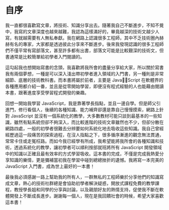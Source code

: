 # 自序

我一直都很喜歡寫文章，將技術、知識分享出去。隨著我自己不斷進步，不知不覺中，我寫的文章深度也越來越難，我認為這樣滿好的，畢竟越深的技術文越少人寫，有就越需要有人無私奉獻。我在網路上認識很多工程師，其中不乏技術圈內赫赫有名的專家，大家都是透過彼此分享來不斷進步。後來我發現認識的很多工程師們不僅平常有寫部落文，甚至許多都有出書，部落文可能是比較艱深的技術文，但書通常是比較簡單給初學者入門閱讀的。

這勾起我也想開始寫書的念頭，我喜歡將我所會的盡量分享給大家，所以關於寫書我有兩個夢想，一種是可以深入淺出帶初學者進入領域的入門書，另一種則是非常細節、底層的技術教科書。而本書將屬於前者，主要是 JavaScript 在軟體界的各種應用都介紹一番，並且是從零開始學習，即便沒有程式經驗的人也能藉由閱讀本書，跟著進度享受學習程式開發的樂趣。

回想一開始我學習 JavaScript，我是靠著學長指點，並且一邊自學。但是師父引進門，修行看個人，後續的各種知識、能力補齊卻還是靠自己慢慢摸索，網路上針對 JavaScript 並沒有一個系統化的教學，大多數教材可能只談到最基本的一些知識，雖然有點系統但卻不夠深入，而比較進階的技術文章雖然也不少，但卻分散在網路四處，一般的初學者很難去分辨要如何系統化地去吸收這些知識。我自己曾經經歷過這一段痛苦的探索過程，在沒人指點之下，很多循序漸進的觀念無法貫通，常常卡住或走冤枉路。而如今我已經學有所成，我希望能將我所會的各種知識和技術，透過系統化的教學，讓初學者可以順利按部就班將所有 JavaScript 開發領域中的知識以正確且最有效率的方式學習吸收。這本書的完成，不僅是完成我熱愛分享知識的樂情，更是彌補當初我在學習中碰到總總挫折的遺憾。我將寫一本完美的 JavaScript 入門書，成為世上最好的一本書！

最後我必須感謝一路上幫助我的所有人，一群無私的工程師樂於分享他們的知識寫成文章，熱心的技術社群總是會協助初學者解決疑惑，開放式課程免費的教學課程，教授學長姐和同學的分享與討論，以及親朋好友的熱情支持，促使我不斷在軟體開發上不斷成長進步。謝謝每一個人，現在是我回饋社會的時候，希望大家喜歡這本書！
